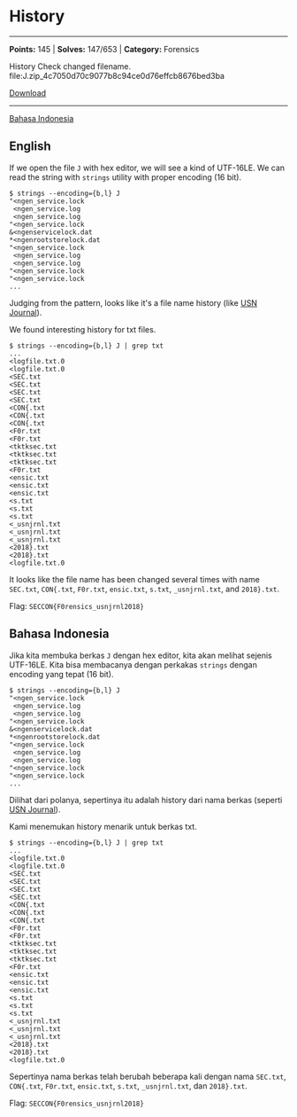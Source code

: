 # History
---
**Points:** 145 | **Solves:** 147/653 | **Category:** Forensics

History Check changed filename.
file:J.zip_4c7050d70c9077b8c94ce0d76effcb8676bed3ba

[Download](J.zip_4c7050d70c9077b8c94ce0d76effcb8676bed3ba)

---

[Bahasa Indonesia](#bahasa-indonesia)

## English
If we open the file `J` with hex editor, we will see a kind of UTF-16LE. We can read the string with `strings` utility with proper encoding (16 bit).

```
$ strings --encoding={b,l} J
"<ngen_service.lock
 <ngen_service.log
 <ngen_service.log
"<ngen_service.lock
&<ngenservicelock.dat
*<ngenrootstorelock.dat
"<ngen_service.lock
 <ngen_service.log
 <ngen_service.log
"<ngen_service.lock
"<ngen_service.lock
...
```

Judging from the pattern, looks like it's a file name history (like [USN Journal](https://en.wikipedia.org/wiki/USN_Journal)).

We found interesting history for txt files.

```
$ strings --encoding={b,l} J | grep txt
...
<logfile.txt.0
<logfile.txt.0
<SEC.txt
<SEC.txt
<SEC.txt
<SEC.txt
<CON{.txt
<CON{.txt
<CON{.txt
<F0r.txt
<F0r.txt
<tktksec.txt
<tktksec.txt
<tktksec.txt
<F0r.txt
<ensic.txt
<ensic.txt
<ensic.txt
<s.txt
<s.txt
<s.txt
<_usnjrnl.txt
<_usnjrnl.txt
<_usnjrnl.txt
<2018}.txt
<2018}.txt
<logfile.txt.0
```

It looks like the file name has been changed several times with name `SEC.txt`, `CON{.txt`, `F0r.txt`, `ensic.txt`, `s.txt`, `_usnjrnl.txt`, and `2018}.txt`.

Flag: `SECCON{F0rensics_usnjrnl2018}`

## Bahasa Indonesia
Jika kita membuka berkas `J` dengan hex editor, kita akan melihat sejenis UTF-16LE. Kita bisa membacanya dengan perkakas `strings` dengan encoding yang tepat (16 bit).

```
$ strings --encoding={b,l} J
"<ngen_service.lock
 <ngen_service.log
 <ngen_service.log
"<ngen_service.lock
&<ngenservicelock.dat
*<ngenrootstorelock.dat
"<ngen_service.lock
 <ngen_service.log
 <ngen_service.log
"<ngen_service.lock
"<ngen_service.lock
...
```

Dilihat dari polanya, sepertinya itu adalah history dari nama berkas (seperti [USN Journal](https://en.wikipedia.org/wiki/USN_Journal)).

Kami menemukan history menarik untuk berkas txt.

```
$ strings --encoding={b,l} J | grep txt
...
<logfile.txt.0
<logfile.txt.0
<SEC.txt
<SEC.txt
<SEC.txt
<SEC.txt
<CON{.txt
<CON{.txt
<CON{.txt
<F0r.txt
<F0r.txt
<tktksec.txt
<tktksec.txt
<tktksec.txt
<F0r.txt
<ensic.txt
<ensic.txt
<ensic.txt
<s.txt
<s.txt
<s.txt
<_usnjrnl.txt
<_usnjrnl.txt
<_usnjrnl.txt
<2018}.txt
<2018}.txt
<logfile.txt.0
```

Sepertinya nama berkas telah berubah beberapa kali dengan nama `SEC.txt`, `CON{.txt`, `F0r.txt`, `ensic.txt`, `s.txt`, `_usnjrnl.txt`, dan `2018}.txt`.

Flag: `SECCON{F0rensics_usnjrnl2018}`
